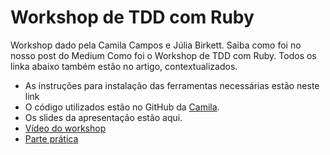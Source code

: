 # Workshop de TDD com Ruby

Workshop dado pela Camila Campos e Júlia Birkett. Saiba como foi no nosso post do Medium Como foi o Workshop de TDD com Ruby. Todos os linka abaixo também estão no artigo, contextualizados.

- As instruções para instalação das ferramentas necessárias estão neste link
- O código utilizados estão no GitHub da [Camila](https://github.com/camilacampos/tdd-examples).
- Os slides da apresentação estão aqui.
- [Vídeo do workshop](https://www.youtube.com/watch?v=iA05euxjVGg)
- [Parte prática](https://youtu.be/iA05euxjVGg?t=1h7m39s)
